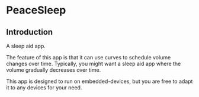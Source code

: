 # PeaceSleep
## Introduction
A sleep aid app.

The feature of this app is that it can use curves to schedule volume changes over time. Typically, you might want a sleep aid app where the volume gradually decreases over time.

This app is designed to run on embedded-devices, but you are free to adapt it to any devices for your need.

